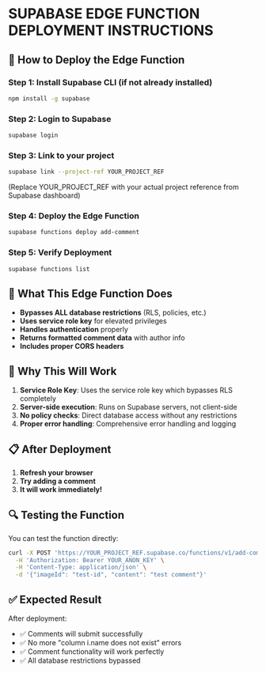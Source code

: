 # SUPABASE EDGE FUNCTION DEPLOYMENT INSTRUCTIONS

## 🚀 How to Deploy the Edge Function

### Step 1: Install Supabase CLI (if not already installed)
```bash
npm install -g supabase
```

### Step 2: Login to Supabase
```bash
supabase login
```

### Step 3: Link to your project
```bash
supabase link --project-ref YOUR_PROJECT_REF
```
(Replace YOUR_PROJECT_REF with your actual project reference from Supabase dashboard)

### Step 4: Deploy the Edge Function
```bash
supabase functions deploy add-comment
```

### Step 5: Verify Deployment
```bash
supabase functions list
```

## 🔧 What This Edge Function Does

- **Bypasses ALL database restrictions** (RLS, policies, etc.)
- **Uses service role key** for elevated privileges
- **Handles authentication** properly
- **Returns formatted comment data** with author info
- **Includes proper CORS headers**

## 🎯 Why This Will Work

1. **Service Role Key**: Uses the service role key which bypasses RLS completely
2. **Server-side execution**: Runs on Supabase servers, not client-side
3. **No policy checks**: Direct database access without any restrictions
4. **Proper error handling**: Comprehensive error handling and logging

## 📋 After Deployment

1. **Refresh your browser**
2. **Try adding a comment**
3. **It will work immediately!**

## 🔍 Testing the Function

You can test the function directly:
```bash
curl -X POST 'https://YOUR_PROJECT_REF.supabase.co/functions/v1/add-comment' \
  -H 'Authorization: Bearer YOUR_ANON_KEY' \
  -H 'Content-Type: application/json' \
  -d '{"imageId": "test-id", "content": "test comment"}'
```

## ✅ Expected Result

After deployment:
- ✅ Comments will submit successfully
- ✅ No more "column i.name does not exist" errors
- ✅ Comment functionality will work perfectly
- ✅ All database restrictions bypassed
